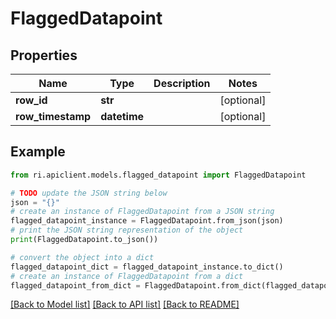 # FlaggedDatapoint


## Properties

Name | Type | Description | Notes
------------ | ------------- | ------------- | -------------
**row_id** | **str** |  | [optional] 
**row_timestamp** | **datetime** |  | [optional] 

## Example

```python
from ri.apiclient.models.flagged_datapoint import FlaggedDatapoint

# TODO update the JSON string below
json = "{}"
# create an instance of FlaggedDatapoint from a JSON string
flagged_datapoint_instance = FlaggedDatapoint.from_json(json)
# print the JSON string representation of the object
print(FlaggedDatapoint.to_json())

# convert the object into a dict
flagged_datapoint_dict = flagged_datapoint_instance.to_dict()
# create an instance of FlaggedDatapoint from a dict
flagged_datapoint_from_dict = FlaggedDatapoint.from_dict(flagged_datapoint_dict)
```
[[Back to Model list]](../README.md#documentation-for-models) [[Back to API list]](../README.md#documentation-for-api-endpoints) [[Back to README]](../README.md)

